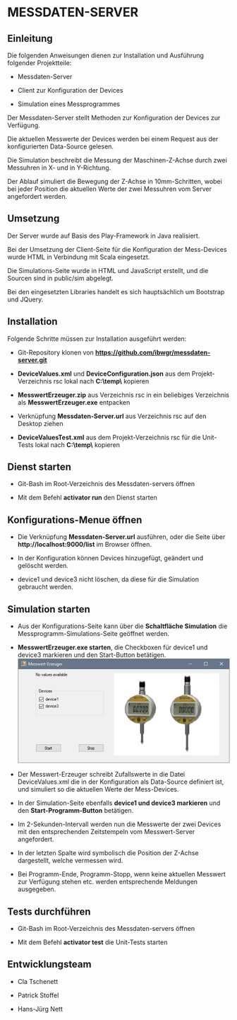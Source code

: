 # MESSDATEN-SERVER


## Einleitung

Die folgenden Anweisungen dienen zur Installation und Ausführung folgender Projektteile:
 
* Messdaten-Server 

* Client zur Konfiguration der Devices 

* Simulation eines Messprogrammes

Der Messdaten-Server stellt Methoden zur Konfiguration der Devices zur Verfügung. 

Die aktuellen Messwerte der Devices werden bei einem Request aus der konfigurierten Data-Source gelesen.


Die Simulation beschreibt die Messung der Maschinen-Z-Achse durch zwei Messuhren in X- und in Y-Richtung. 

Der Ablauf simuliert die Bewegung der Z-Achse in 10mm-Schritten, wobei bei jeder Position die aktuellen 
Werte der zwei Messuhren vom Server angefordert werden.


## Umsetzung

Der Server wurde auf Basis des Play-Framework in Java realisiert.

Bei der Umsetzung der Client-Seite für die Konfiguration der Mess-Devices wurde HTML in Verbindung mit Scala eingesetzt.

Die Simulations-Seite wurde in HTML und JavaScript erstellt, und die Sourcen sind in public/sim abgelegt.

Bei den eingesetzten Libraries handelt es sich hauptsächlich um Bootstrap und JQuery.


## Installation

Folgende Schritte müssen zur Installation ausgeführt werden:

* Git-Repository klonen von **https://github.com/ibwgr/messdaten-server.git**

* **DeviceValues.xml** und **DeviceConfiguration.json** aus dem Projekt-Verzeichnis rsc lokal nach **C:\temp\\** kopieren

* **MesswertErzeuger.zip** aus Verzeichnis rsc in ein beliebiges Verzeichnis als **MesswertErzeuger.exe** entpacken

* Verknüpfung **Messdaten-Server.url** aus Verzeichnis rsc auf den Desktop ziehen

* **DeviceValuesTest.xml** aus dem Projekt-Verzeichnis rsc für die Unit-Tests lokal nach **C:\temp\\** kopieren


## Dienst starten

* Git-Bash im Root-Verzeichnis des Messdaten-servers öffnen

* Mit dem Befehl **activator run** den Dienst starten


## Konfigurations-Menue öffnen

* Die Verknüpfung **Messdaten-Server.url** ausführen, oder die Seite über **http://localhost:9000/list** im Browser öffnen.

* In der Konfiguration können Devices hinzugefügt, geändert und gelöscht werden.

* device1 und device3 nicht löschen, da diese für die Simulation gebraucht werden.


## Simulation starten

* Aus der Konfigurations-Seite kann über die **Schaltfläche Simulation** die Messprogramm-Simulations-Seite geöffnet werden.

* **MesswertErzeuger.exe starten**, die Checkboxen für device1 und device3 markieren und den Start-Button betätigen.
    ![Screenshot](rsc/messwert_erzeuger.jpg)

* Der Messwert-Erzeuger schreibt Zufallswerte in die Datei DeviceValues.xml die in der Konfiguration als Data-Source definiert ist, und simuliert so die aktuellen Werte der Mess-Devices.

* In der Simulation-Seite ebenfalls **device1 und device3 markieren** und den **Start-Programm-Button** betätigen.

* Im 2-Sekunden-Intervall werden nun die Messwerte der zwei Devices mit den entsprechenden Zeitstempeln vom Messwert-Server angefordert.

* In der letzten Spalte wird symbolisch die Position der Z-Achse dargestellt, welche vermessen wird.

* Bei Programm-Ende, Programm-Stopp, wenn keine aktuellen Messwert zur Verfügung stehen etc. werden entsprechende Meldungen ausgegeben.


## Tests durchführen

* Git-Bash im Root-Verzeichnis des Messdaten-servers öffnen

* Mit dem Befehl **activator test** die Unit-Tests starten


## Entwicklungsteam

* Cla Tschenett

* Patrick Stoffel

* Hans-Jürg Nett
